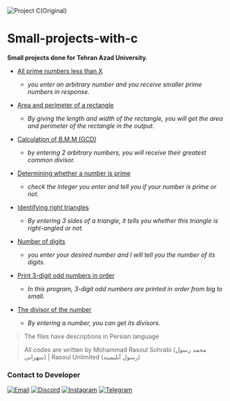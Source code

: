 ![Project C(Original)](https://github.com/user-attachments/assets/e47c5cc7-eb73-461f-b348-9bf5fe6ddc40)


# Small-projects-with-c
**Small projects done for Tehran Azad University.**

- [All prime numbers less than X](https://github.com/RasoulUnlimited/Small-projects-with-c/tree/main/All%20prime%20numbers%20less%20than%20X)
  - _you enter an arbitrary number and you receive smaller prime numbers in response._
 
- [Area and perimeter of a rectangle](https://github.com/RasoulUnlimited/Small-projects-with-c/tree/main/Area%20and%20perimeter%20of%20a%20rectangle)
  - _By giving the length and width of the rectangle, you will get the area and perimeter of the rectangle in the output._
 
- [Calculation of B.M.M (GCD)](https://github.com/RasoulUnlimited/Small-projects-with-c/tree/main/Calculation%20of%20B.M.M%20(GCD))
  - _by entering 2 arbitrary numbers, you will receive their greatest common divisor._
 
- [Determining whether a number is prime](https://github.com/RasoulUnlimited/Small-projects-with-c/tree/main/Determining%20whether%20a%20number%20is%20prime)
  - _check the integer you enter and tell you if your number is prime or not._

- [Identifying right triangles](https://github.com/RasoulUnlimited/Small-projects-with-c/tree/main/Identifying%20right%20triangles)
  - _By entering 3 sides of a triangle, it tells you whether this triangle is right-angled or not._

- [Number of digits](https://github.com/RasoulUnlimited/Small-projects-with-c/tree/main/Number%20of%20digits)
  - _you enter your desired number and I will tell you the number of its digits._
 
- [Print 3-digit odd numbers in order](https://github.com/RasoulUnlimited/Small-projects-with-c/tree/main/Print%203-digit%20odd%20numbers%20in%20order)
  - _In this program, 3-digit odd numbers are printed in order from big to small._
 
- [The divisor of the number](https://github.com/RasoulUnlimited/Small-projects-with-c/tree/main/The%20divisor%20of%20the%20number)
  - _By entering a number, you can get its divisors._

> The files have descriptions in Persian language

> All codes are written by Mohammad Rasoul Sohrabi (محمد رسول سهرابی) | Rasoul Unlimited (رسول آنلیمیتد)

### Contact to Developer
[![Email](https://img.shields.io/badge/Email-Rasoul.Unlimited@gmail.com-blue?logo=Gmail&logoColor=EA4335)](mailto:Rasoul.unlimited@gmail.com)
[![Discord](https://img.shields.io/badge/Discord-RasoulUnlimited-blue?logo=Discord&logoColor=5865F2)](https://www.discord.com/users/727228555959992463)
[![Instagram](https://img.shields.io/badge/Instagram-Rasoul.Unlimited-blue?logo=instagram)](https://instagram.com/Rasoul.Unlimited/)
[![Telegram](https://img.shields.io/badge/Telegram-RasoulUnlimited-blue?logo=Telegram)](https://t.me/RasoulUnlimited)

